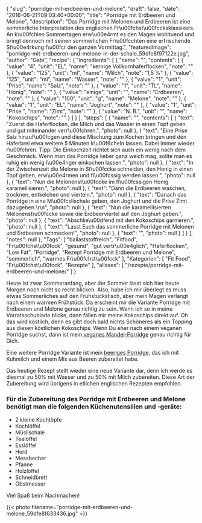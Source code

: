 {
    "slug": "porridge-mit-erdbeeren-und-melone",
    "draft": false,
    "date": "2016-06-21T09:03:40+00:00",
    "title": "Porridge mit Erdbeeren und Melone",
    "description": "Das Porridge mit Melonen und Erdbeeren ist eine sommerliche Interpretation des englischen Fr\u00fchst\u00fccksklassikers. An k\u00fchlen Sommertagen erw\u00e4rmt es den Magen wohltuend und bringt dennoch mit seinen sommerlichen Fr\u00fcchten eine erfrischende St\u00e4rkung f\u00fcr den ganzen Vormittag.",
    "featuredImage": "porridge-mit-erdbeeren-und-melone-in-der-schale_59dfe8f97122e.jpg",
    "author": "Gabi",
    "recipe": {
        "ingredients": [
            {
                "name": "",
                "contents": [
                    {
                        "value": "4",
                        "unit": "EL",
                        "name": "kernige Vollkornhaferflocken",
                        "note": ""
                    },
                    {
                        "value": "125",
                        "unit": "ml",
                        "name": "Milch",
                        "note": "1,5 %"
                    },
                    {
                        "value": "125",
                        "unit": "ml",
                        "name": "Wasser",
                        "note": ""
                    },
                    {
                        "value": "1",
                        "unit": "Prise",
                        "name": "Salz",
                        "note": ""
                    },
                    {
                        "value": "1",
                        "unit": "TL",
                        "name": "Honig",
                        "note": ""
                    },
                    {
                        "value": "einige",
                        "unit": "",
                        "name": "Erdbeeren",
                        "note": ""
                    },
                    {
                        "value": "100",
                        "unit": "g",
                        "name": "Melone",
                        "note": ""
                    },
                    {
                        "value": "1",
                        "unit": "EL",
                        "name": "Joghurt",
                        "note": ""
                    },
                    {
                        "value": "1",
                        "unit": "Prise ",
                        "name": "Zimt",
                        "note": ""
                    },
                    {
                        "value": "N. B.",
                        "unit": "",
                        "name": "Kokoschips",
                        "note": ""
                    }
                ]
            }
        ],
        "steps": [
            {
                "name": "",
                "contents": [
                    {
                        "text": "Zuerst die Haferflocken, die Milch und das Wasser in einen Topf geben und gut miteinander verr\u00fchren.",
                        "photo": null
                    },
                    {
                        "text": "Eine Prise Salz hinzuf\u00fcgen und diese Mischung zum Kochen bringen und den Haferbrei etwa weitere 5 Minuten k\u00f6cheln lassen. Dabei immer wieder r\u00fchren. Tipp: Die Einkochzeit richtet sich auch ein wenig nach dem Geschmack. Wenn man das Porridge lieber ganz weich mag, sollte man es ruhig ein wenig l\u00e4nger einkochen lassen.",
                        "photo": null
                    },
                    {
                        "text": "In der Zwischenzeit die Melone in St\u00fccke schneiden, den Honig in einen Topf geben, erw\u00e4rmen und fl\u00fcssig werden lassen.",
                        "photo": null
                    },
                    {
                        "text": "Nun die Melonenst\u00fccke im fl\u00fcssigen Honig  karamellisieren.",
                        "photo": null
                    },
                    {
                        "text": "Dann die Erdbeeren waschen, trocknen, entkelchen und vierteln.",
                        "photo": null
                    },
                    {
                        "text": "Danach das Porridge in eine M\u00fcslischale geben, den Joghurt  und die Prise Zimt dazugeben.\r\n",
                        "photo": null
                    },
                    {
                        "text": "Nun die karamellisierten Melonenst\u00fccke sowie die Erdbeerviertel auf den Joghurt geben.",
                        "photo": null
                    },
                    {
                        "text": "Abschlie\u00dfend mit den Kokoschips garnieren.",
                        "photo": null
                    },
                    {
                        "text": "Lasst Euch das sommerliche Porridge mit Melonen und Erdbeeren schmecken!",
                        "photo": null
                    },
                    {
                        "text": "",
                        "photo": null
                    }
                ]
            }
        ],
        "notes": null
    },
    "Tags": [
        "ballaststoffreich",
        "Fitfood",
        "Fr\u00fchst\u00fcck",
        "gesund",
        "gut vertr\u00e4glich",
        "Haferflocken",
        "Low Fat",
        "Porridge",
        "Rezept Porridge mit Erdbeeren und Melone",
        "sommerlich",
        "warmes Fr\u00fchst\u00fcck"
    ],
    "Kategorien": [
        "Fit Food",
        "Fr\u00fchst\u00fcck",
        "Rezepte"
    ],
    "aliases": [
        "\/rezepte\/porridge-mit-erdbeeren-und-melone\/"
    ]
}

Heute ist zwar Sommeranfang, aber der Sommer lässt sich hier heute Morgen noch nicht so recht blicken. Also, habe ich mir überlegt es muss etwas Sommerliches auf den Frühstückstisch, aber mein Magen verlangt nach einem warmen Frühstück. Da erscheint mir die Variante Porridge mit Erdbeeren und Melone genau richtig zu sein. Wenn ich so in meine Vorratsschublade blicke, dann fällen mir meine Kokoschips direkt auf. Oh das wird köstlich, denn es gibt doch bald nichts Schöneres als ein Topping aus diesen köstlichen Kokoschips. Wenn Du eher nach einem veganen Porridge suchst, dann ist mein[ veganes Mandel-Porridge][1] genau richtig für Dich.

Eine weitere Porridge Variante ist mein [beeriges Porridge][2], das ich mit Kuhmilch und einem Mix aus Beeren zubereitet habe.

Das heutige Rezept stellt wieder eine neue Variante dar, denn ich werde es diesmal zu 50% mit Wasser und zu 50% mit Milch zubereiten. Diese Art der Zubereitung wird übrigens in etlichen englischen Rezepten empfohlen.

### Für die Zubereitung des Porridge mit Erdbeeren und Melone benötigt man die folgenden Küchenutensilien und -geräte:

 * 2 kleine Kochtöpfe
 * Kochlöffel
 * Müslischale
 * Teelöffel
 * Esslöffel
 * Herd
 * Messbecher
 * Pfanne
 * Holzlöffel
 * Schneidbrett
 * Obstmesser

Viel Spaß beim Nachmachen!

{{< photo filename="porridge-mit-erdbeeren-und-melone_59dfe8f633436.jpg" >}}





 [1]: https://kochfokus.de/rezepte/veganes-mandel-porridge/
 [2]: https://kochfokus.de/rezepte/beeriges-porridge/